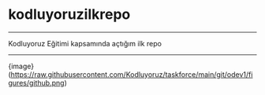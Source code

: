 # kodluyoruzilkrepo

-------

Kodluyoruz Eğitimi kapsamında açtığım ilk repo

-------

{image}(https://raw.githubusercontent.com/Kodluyoruz/taskforce/main/git/odev1/figures/github.png)